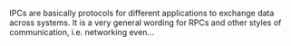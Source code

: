 IPCs are basically protocols for different applications to exchange data across systems. It is a very general wording for RPCs and other styles of communication, i.e. networking even... 